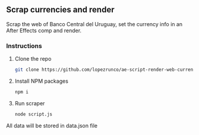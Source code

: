 ## Scrap currencies and render

Scrap the web of Banco Central del Uruguay, set the currency info in an After Effects comp and render.

### Instructions

1. Clone the repo
   ```sh
   git clone https://github.com/lopezrunco/ae-script-render-web-currencies.git
   ```
2. Install NPM packages
   ```sh
   npm i
   ```
3. Run scraper
   ```sh
   node script.js
   ```
All data will be stored in data.json file
